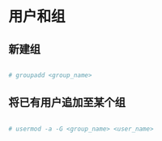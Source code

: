 # 用户和组

## 新建组

```bash

# groupadd <group_name>

```

## 将已有用户追加至某个组

```bash

# usermod -a -G <group_name> <user_name>

```